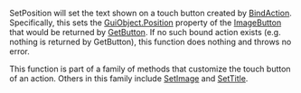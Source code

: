 SetPosition will set the text shown on a touch button created by [BindAction](https://developer.roblox.com/en-us/api-reference/function/ContextActionService/BindAction). Specifically, this sets the [GuiObject.Position](https://developer.roblox.com/en-us/api-reference/property/GuiObject/Position) property of the [ImageButton](https://developer.roblox.com/en-us/api-reference/class/ImageButton) that would be returned by [GetButton](https://developer.roblox.com/en-us/api-reference/function/ContextActionService/GetButton). If no such bound action exists (e.g. nothing is returned by GetButton), this function does nothing and throws no error.

This function is part of a family of methods that customize the touch button of an action. Others in this family include [SetImage](https://developer.roblox.com/en-us/api-reference/function/ContextActionService/SetImage) and [SetTitle](https://developer.roblox.com/en-us/api-reference/function/ContextActionService/SetTitle).
